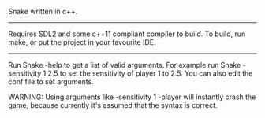 Snake written in c++.

-------------------------

Requires SDL2 and some c++11 compliant compiler to build.
To build, run make, or put the project in your favourite IDE.

-------------------------

Run  Snake -help  to get a list of valid arguments.
For example run  Snake -sensitivity 1 2.5  to set the sensitivity of player 1 to 2.5.
You can also edit the conf file to set arguments.

WARNING:
	Using arguments like -sensitivity 1 -player  will instantly crash the game,
	because currently it's assumed that the syntax is correct.
